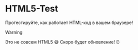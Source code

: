 # HTML5-Test
Протестируйте, как работает HTML-код в вашем браузере!

>[!WARNING]
>Это не совсем HTML5 😅
>Скоро будет обновление! ⏰
